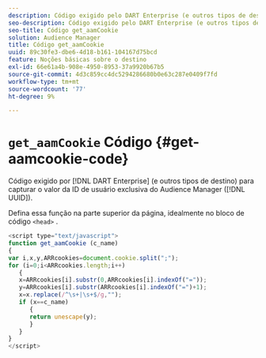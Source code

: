 ```yaml
---
description: Código exigido pelo DART Enterprise (e outros tipos de destino) para capturar o valor Audience Manager da ID de usuário exclusiva (UUID).
seo-description: Código exigido pelo DART Enterprise (e outros tipos de destino) para capturar o valor Audience Manager da ID de usuário exclusiva (UUID).
seo-title: Código get_aamCookie
solution: Audience Manager
title: Código get_aamCookie
uuid: 89c30fe3-dbe6-4d18-b161-104167d75bcd
feature: Noções básicas sobre o destino
exl-id: 66e61a4b-908e-4950-8953-37a9920b67b5
source-git-commit: 4d3c859cc4dc5294286680b0e63c287e0409f7fd
workflow-type: tm+mt
source-wordcount: '77'
ht-degree: 9%

---
```


# `get_aamCookie` Código {#get-aamcookie-code}

Código exigido por [!DNL DART Enterprise] (e outros tipos de destino) para capturar o valor da ID de usuário exclusiva do Audience Manager ([!DNL UUID]).

Defina essa função na parte superior da página, idealmente no bloco de código `<head>` .

<!-- r_aam_de_cookie.xml -->

```js
<script type="text/javascript">
function get_aamCookie (c_name)
{
var i,x,y,ARRcookies=document.cookie.split(";");
for (i=0;i<ARRcookies.length;i++)
   {
   x=ARRcookies[i].substr(0,ARRcookies[i].indexOf("="));
   y=ARRcookies[i].substr(ARRcookies[i].indexOf("=")+1);
   x=x.replace(/^\s+|\s+$/g,"");
   if (x==c_name)
      { 
      return unescape(y);
      }
   }
}
</script>
```
